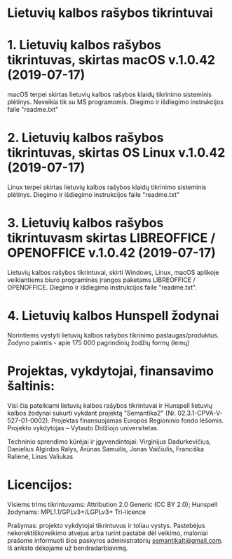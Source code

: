 # Lietuvių kalbos rašybos tikrintuvai

# 1. Lietuvių kalbos rašybos tikrintuvas, skirtas macOS v.1.0.42 (2019-07-17)

macOS terpei skirtas lietuvių kalbos rašybos klaidų tikrinimo sisteminis plėtinys. Neveikia tik su MS programomis. Diegimo ir išdiegimo instrukcijos faile "readme.txt" 

# 2. Lietuvių kalbos rašybos tikrintuvas, skirtas OS Linux v.1.0.42 (2019-07-17)

Linux terpei skirtas lietuvių kalbos rašybos klaidų tikrinimo sisteminis plėtinys. Diegimo ir išdiegimo instrukcijos faile "readme.txt"

# 3. Lietuvių kalbos rašybos tikrintuvasm skirtas LIBREOFFICE / OPENOFFICE v.1.0.42 (2019-07-17)

Lietuvių kalbos rašybos tikrintuvai, skirti Windows, Linux, macOS aplikoje veikiantiems biuro programinės įrangos paketams LIBREOFFICE / OPENOFFICE. Diegimo ir išdiegimo instrukcijos faile "readme.txt".

# 4. Lietuvių kalbos Hunspell žodynai

Norintiems vystyti lietuvių kalbos rašybos tikrinimo paslaugas/produktus. Žodyno paimtis - apie 175 000 pagrindinių žodžių formų (lemų)

# Projektas, vykdytojai, finansavimo šaltinis:

Visi čia pateikiami lietuvių kalbos rašybos tikrintuvai ir Hunspell lietuvių kalbos žodynai sukurti vykdant projektą "Semantika2" (Nr. 02.3.1-CPVA-V-527-01-0002). Projektas finansuojamas Europos Regioninio fondo lėšomis. Projekto vykdytojas – Vytauto Didžiojo universitetas.

Techninio sprendimo kūrėjai ir įgyvendintojai:
Virginijus Dadurkevičius, Danielius Algirdas Ralys, Arūnas Samuilis,
Jonas Vaičiulis, Franciška Ralienė, Linas Valiukas

# Licencijos:
Visiems trims tikrintuvams: Attribution 2.0 Generic (CC BY 2.0); 
Hunspell žodynams: MPL1.1/GPLv3+/LGPLv3+ Tri-licence

Prašymas: projekto vykdytojai tikrintuvus ir toliau vystys. Pastebėjus nekorektiškoveikimo atvejus arba turint pastabė dėl veikimo, maloniai prašome informuoti šios paskyros administratorių semantikalt@gmail.com. Iš anksto dėkojame už bendradarbiavimą.
